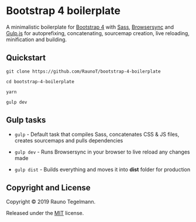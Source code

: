 # Bootstrap 4 boilerplate

A minimalistic boilerplate for [Bootstrap 4](https://getbootstrap.com) with [Sass](https://sass-lang.com), [Browsersync](https://www.browsersync.io) and [Gulp.js](https://gulpjs.com/) for autoprefixing, concatenating, sourcemap creation, live reloading, minification and building.

## Quickstart

`git clone https://github.com/RaunoT/bootstrap-4-boilerplate`

`cd bootstrap-4-boilerplate`

`yarn`

`gulp dev`

## Gulp tasks

* `gulp` - Default task that compiles Sass, concatenates CSS & JS files, creates sourcemaps and pulls dependencies

* `gulp dev` - Runs Browsersync in your browser to live reload any changes made

* `gulp dist` - Builds everything and moves it into **dist** folder for production

## Copyright and License

Copyright © 2019 Rauno Tegelmann.

Released under the [MIT](https://github.com/RaunoT/bootstrap-4-boilerplate/blob/master/LICENSE) license.
